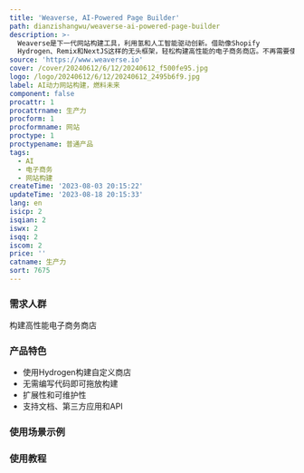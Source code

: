 ```yaml
---
title: 'Weaverse, AI-Powered Page Builder'
path: dianzishangwu/weaverse-ai-powered-page-builder
description: >-
  Weaverse是下一代网站构建工具，利用氢和人工智能驱动创新。借助像Shopify
  Hydrogen、Remix和NextJS这样的无头框架，轻松构建高性能的电子商务商店。不再需要使用多个电子商务工具，与Shopify集成或维护代码。通过Weaverse，Shopify开发人员可以无缝扩展和轻松维护Hydrogen商店。
source: 'https://www.weaverse.io'
cover: /cover/20240612/6/12/20240612_f500fe95.jpg
logo: /logo/20240612/6/12/20240612_2495b6f9.jpg
label: AI动力网站构建，燃料未来
component: false
procattr: 1
procattrname: 生产力
procform: 1
procformname: 网站
proctype: 1
proctypename: 普通产品
tags:
  - AI
  - 电子商务
  - 网站构建
createTime: '2023-08-03 20:15:22'
updateTime: '2023-08-18 20:15:33'
lang: en
isicp: 2
isqian: 2
iswx: 2
isqq: 2
iscom: 2
price: ''
catname: 生产力
sort: 7675
---
```




### 需求人群
构建高性能电子商务商店

### 产品特色
- 使用Hydrogen构建自定义商店
- 无需编写代码即可拖放构建
- 扩展性和可维护性
- 支持文档、第三方应用和API

### 使用场景示例


### 使用教程


  
